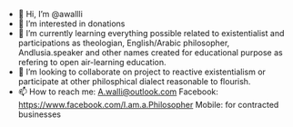- 👋 Hi, I’m @awallli
- 👀 I’m interested in donations 
- 🌱 I’m currently learning everything possible related to existentialist and participations as theologian, English/Arabic philosopher, Andlusia.speaker and other names created for educational purpose as refering to open air-learning education. 
- 💞️ I’m looking to collaborate on project to reactive existentialism or participate at other philosphical dialect reasonable to flourish. 
- 📫 How to reach me: A.walli@outlook.com Facebook: https://www.facebook.com/I.am.a.Philosopher   Mobile: for contracted businesses

<!---
awallli/awallli is a ✨ special ✨ repository because its `README.md` (this file) appears on your GitHub profile.
You can click the Preview link to take a look at your changes.
--->
